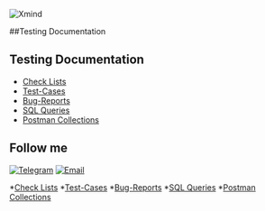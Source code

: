 ![Xmind](https://img.shields.io/badge/Xmind-090909?style=for-the-badge&logo=xmind&logoColor=008000)


##Testing Documentation
## Testing Documentation

* [Check Lists](https://github.com/immergor/Checklists)
* [Test-Cases](https://github.com/immergor/TestCases)
* [Bug-Reports](https://github.com/immergor/BugReports)
* [SQL Queries](https://github.com/immergor/SQL)
* [Postman Collections](https://github.com/immergor/Postman)

## Follow me

[![Telegram](https://img.shields.io/badge/Telegram-090909?style=for-the-badge&logo=telegram)](https://t.me/irina_horban)
[![Email](https://img.shields.io/badge/Email-090909?style=for-the-badge&logo=gmail)](iryna.horban2022@gmail.com)


*[Check Lists](https://github.com/immergor/Checklists)
*[Test-Cases](https://github.com/immergor/TestCases)
*[Bug-Reports](https://github.com/immergor/BugReports)
*[SQL Queries](https://github.com/immergor/SQL)
*[Postman Collections](https://github.com/immergor/Postman)
